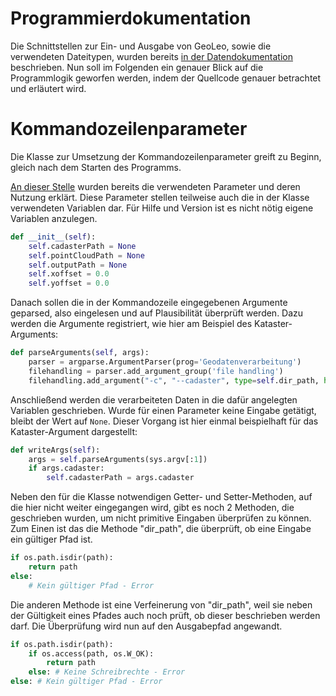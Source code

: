 # Programmierdokumentation

Die Schnittstellen zur Ein- und Ausgabe von GeoLeo, sowie die verwendeten Dateitypen, wurden bereits [in der Datendokumentation](datendokumentation) beschrieben.
Nun soll im Folgenden ein genauer Blick auf die Programmlogik geworfen werden, indem der Quellcode genauer betrachtet und erläutert wird.

# Kommandozeilenparameter

Die Klasse zur Umsetzung der Kommandozeilenparameter greift zu Beginn, gleich nach dem Starten des Programms.

[An dieser Stelle](benutzerhandbuch?id=auflistung-der-parameter) wurden bereits die verwendeten Parameter und deren Nutzung erklärt. Diese Parameter stellen teilweise auch die in der Klasse verwendeten Variablen dar. Für Hilfe und Version ist es nicht nötig eigene Variablen anzulegen.
```python
def __init__(self):
    self.cadasterPath = None
    self.pointCloudPath = None
    self.outputPath = None
    self.xoffset = 0.0
    self.yoffset = 0.0
```

Danach sollen die in der Kommandozeile eingegebenen Argumente geparsed, also eingelesen und auf Plausibilität überprüft werden. Dazu werden die Argumente registriert, wie hier am Beispiel des Kataster-Arguments:
```python
def parseArguments(self, args):
    parser = argparse.ArgumentParser(prog='Geodatenverarbeitung')
    filehandling = parser.add_argument_group('file handling')
    filehandling.add_argument("-c", "--cadaster", type=self.dir_path, help="path to cadaster directory")
```

Anschließend werden die verarbeiteten Daten in die dafür angelegten  Variablen geschrieben. Wurde für einen Parameter keine Eingabe getätigt, bleibt der Wert auf ``None``. Dieser Vorgang ist hier einmal beispielhaft für das Kataster-Argument dargestellt:
```python
def writeArgs(self):
    args = self.parseArguments(sys.argv[:1])
    if args.cadaster:
        self.cadasterPath = args.cadaster
```

Neben den für die Klasse notwendigen Getter- und Setter-Methoden, auf die hier nicht weiter eingegangen wird, gibt es noch 2 Methoden, die geschrieben wurden, um nicht primitive Eingaben überprüfen zu können. Zum Einen ist das die Methode "dir_path", die überprüft, ob eine Eingabe ein gültiger Pfad ist. 
```python
if os.path.isdir(path):
    return path
else:
    # Kein gültiger Pfad - Error
```
Die anderen Methode ist eine Verfeinerung von "dir_path", weil sie neben der Gültigkeit eines Pfades auch noch prüft, ob dieser beschrieben werden darf. Die Überprüfung wird nun auf den Ausgabepfad angewandt.
```python
if os.path.isdir(path):
    if os.access(path, os.W_OK):
        return path
    else: # Keine Schreibrechte - Error
else: # Kein gültiger Pfad - Error
```